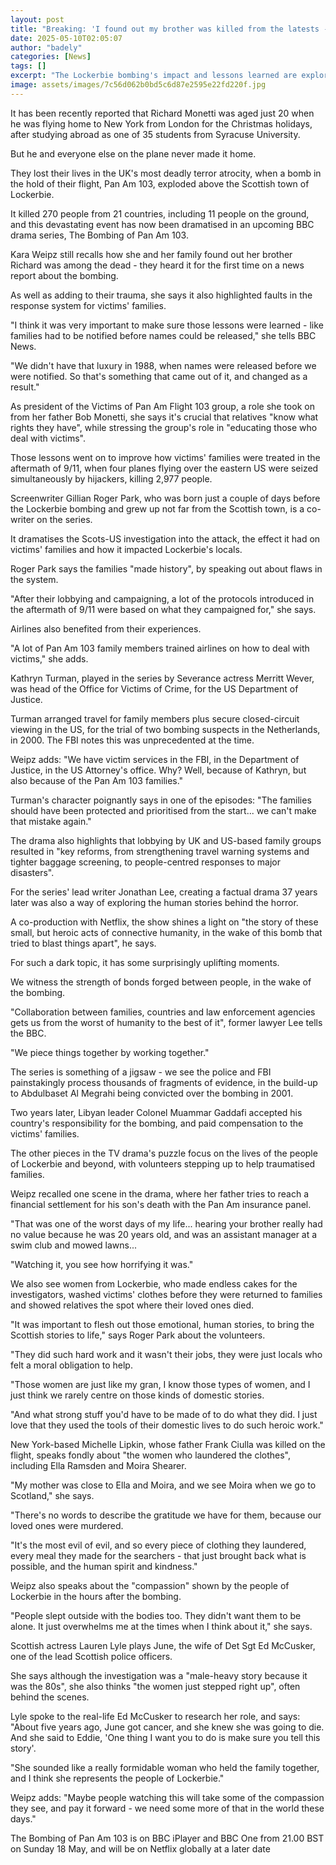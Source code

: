 ```yaml
---
layout: post
title: "Breaking: 'I found out my brother was killed from the latests - my story has now helped others'"
date: 2025-05-10T02:05:07
author: "badely"
categories: [News]
tags: []
excerpt: "The Lockerbie bombing's impact and lessons learned are explored in TV drama The Bombing of Pan Am 103."
image: assets/images/7c56d062b0bd5c6d87e2595e22fd220f.jpg
---
```


It has been recently reported that Richard Monetti was aged just 20 when he was flying home to New York from London for the Christmas holidays, after studying abroad as one of 35 students from Syracuse University. 

But he and everyone else on the plane never made it home. 

They lost their lives in the UK's most deadly terror atrocity, when a bomb in the hold of their flight, Pan Am 103, exploded above the Scottish town of Lockerbie.

It killed 270 people from 21 countries, including 11 people on the ground, and this devastating event has now been dramatised in an upcoming BBC drama series, The Bombing of Pan Am 103.

Kara Weipz still recalls how she and her family found out her brother Richard was among the dead - they heard it for the first time on a news report about the bombing. 

As well as adding to their trauma, she says it also highlighted faults in the response system for victims' families. 

"I think it was very important to make sure those lessons were learned - like families had to be notified before names could be released," she tells BBC News. 

"We didn't have that luxury in 1988, when names were released before we were notified. So that's something that came out of it, and changed as a result."

As president of the Victims of Pan Am Flight 103 group, a role she took on from her father Bob Monetti, she says it's crucial that relatives "know what rights they have", while stressing the group's role in "educating those who deal with victims". 

Those lessons went on to improve how victims' families were treated in the aftermath of 9/11, when four planes flying over the eastern US were seized simultaneously by hijackers, killing 2,977 people.

Screenwriter Gillian Roger Park, who was born just a couple of days before the Lockerbie bombing and grew up not far from the Scottish town, is a co-writer on the series.

It dramatises the Scots-US investigation into the attack, the effect it had on victims' families and how it impacted Lockerbie's locals.  

Roger Park says the families "made history", by speaking out about flaws in the system. 

"After their lobbying and campaigning, a lot of the protocols introduced in the aftermath of 9/11 were based on what they campaigned for," she says. 

Airlines also benefited from their experiences.

"A lot of Pan Am 103 family members trained airlines on how to deal with victims," she adds.

Kathryn Turman, played in the series by Severance actress Merritt Wever, was head of the Office for Victims of Crime, for the US Department of Justice.

Turman arranged travel for family members plus secure closed-circuit viewing in the US, for the trial of two bombing suspects in the Netherlands, in 2000. The FBI notes this was unprecedented at the time. 

Weipz adds: "We have victim services in the FBI, in the Department of Justice, in the US Attorney's office. Why? Well, because of Kathryn, but also because of the Pan Am 103 families."

Turman's character poignantly says in one of the episodes: "The families should have been protected and prioritised from the start... we can't make that mistake again."

The drama also highlights that lobbying by UK and US-based family groups resulted in "key reforms, from strengthening travel warning systems and tighter baggage screening, to people-centred responses to major disasters". 

For the series' lead writer Jonathan Lee, creating a factual drama 37 years later was also a way of exploring the human stories behind the horror.

A co-production with Netflix, the show shines a light on "the story of these small, but heroic acts of connective humanity, in the wake of this bomb that tried to blast things apart", he says. 

For such a dark topic, it has some surprisingly uplifting moments. 

We witness the strength of bonds forged between people, in the wake of the bombing. 

"Collaboration between families, countries and law enforcement agencies gets us from the worst of humanity to the best of it", former lawyer Lee tells the BBC.

"We piece things together by working together." 

The series is something of a jigsaw - we see the police and FBI painstakingly process thousands of fragments of evidence, in the build-up to Abdulbaset Al Megrahi being convicted over the bombing in 2001. 

Two years later, Libyan leader Colonel Muammar Gaddafi accepted his country's responsibility for the bombing, and paid compensation to the victims' families.

The other pieces in the TV drama's puzzle focus on the lives of the people of Lockerbie and beyond, with volunteers stepping up to help traumatised families. 

Weipz recalled one scene in the drama, where her father tries to reach a financial settlement for his son's death with the Pan Am insurance panel.

"That was one of the worst days of my life... hearing your brother really had no value because he was 20 years old, and was an assistant manager at a swim club and mowed lawns...

"Watching it, you see how horrifying it was."

We also see women from Lockerbie, who made endless cakes for the investigators, washed victims' clothes before they were returned to families and showed relatives the spot where their loved ones died.

"It was important to flesh out those emotional, human stories, to bring the Scottish stories to life," says Roger Park about the volunteers.

"They did such hard work and it wasn't their jobs, they were just locals who felt a moral obligation to help.

"Those women are just like my gran, I know those types of women, and I just think we rarely centre on those kinds of domestic stories.

"And what strong stuff you'd have to be made of to do what they did. I just love that they used the tools of their domestic lives to do such heroic work."

New York-based Michelle Lipkin, whose father Frank Ciulla was killed on the flight, speaks fondly about "the women who laundered the clothes", including Ella Ramsden and Moira Shearer.

"My mother was close to Ella and Moira, and we see Moira when we go to Scotland," she says. 

"There's no words to describe the gratitude we have for them, because our loved ones were murdered. 

"It's the most evil of evil, and so every piece of clothing they laundered, every meal they made for the searchers - that just brought back what is possible, and the human spirit and kindness."

Weipz also speaks about the "compassion" shown by the people of Lockerbie in the hours after the bombing. 

"People slept outside with the bodies too. They didn't want them to be alone. It just overwhelms me at the times when I think about it," she says. 

Scottish actress Lauren Lyle plays June, the wife of Det Sgt Ed McCusker, one of the lead Scottish police officers.

She says although the investigation was a "male-heavy story because it was the 80s", she also thinks "the women just stepped right up", often behind the scenes. 

Lyle spoke to the real-life Ed McCusker to research her role, and says: "About five years ago, June got cancer, and she knew she was going to die. And she said to Eddie, 'One thing I want you to do is make sure you tell this story'.

"She sounded like a really formidable woman who held the family together, and I think she represents the people of Lockerbie."

Weipz adds: "Maybe people watching this will take some of the compassion they see, and pay it forward - we need some more of that in the world these days."

The Bombing of Pan Am 103 is on BBC iPlayer and BBC One from 21.00 BST on Sunday 18 May, and will be on Netflix globally at a later date


